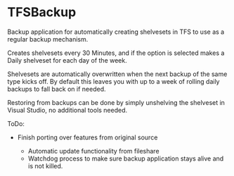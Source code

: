 # TFSBackup
Backup application for automatically creating shelvesets in TFS to use as a regular backup mechanism.


Creates shelvesets every 30 Minutes, and if the option is selected makes a Daily shelveset for each day of the week.

Shelvesets are automatically overwritten when the next backup of the same type kicks off.
By default this leaves you with up to a week of rolling daily backups to fall back on if needed.

Restoring from backups can be done by simply unshelving the shelveset in Visual Studio, no additional tools needed.


ToDo:
  <ul>
  <li>Finish porting over features from original source</li>
    <ul>
    	<li>Automatic update functionality from fileshare</li>
    	<li>Watchdog process to make sure backup application stays alive and is not killed.</li>
    </ul>
</ul>
